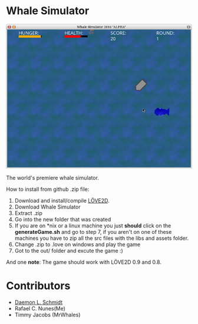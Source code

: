 <b>Whale Simulator</b>
====================

<img src="whale-sim.png" alt="whale-sim game image.">

The world's premiere whale simulator. 

How to install from github .zip file: 

1. Download and install/compile <a href="https://love2d.org/" title="LOVE download">LÖVE2D</a>.
2. Download Whale Simulator
3. Extract .zip
4. Go into the new folder that was created
5. If you are on *nix or a linux machine you just <b>should</b> click on the <b>generateGame.sh</b> and go to step 7, if you aren't on one of these machines you have to zip all the src files with the libs and assets folder.
6. Change .zip to .love on windows and play the game
7. Got to the out/ folder and excute the game :)

And one <b>note</b>: The game should work with LÖVE2D 0.9 and 0.8.

<b>Contributors</b>
==
* <a href="https://github.com/DaemonLee">Daemon L. Schmidt</a>
* Rafael C. Nunes(Me)
* Timmy Jacobs (MrWhales)
